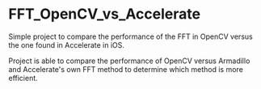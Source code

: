 # FFT_OpenCV_vs_Accelerate
Simple project to compare the performance of the FFT in OpenCV versus
the one found in Accelerate in iOS.

Project is able to compare the performance of OpenCV versus Armadillo
and Accelerate's own FFT method to determine which method is more
efficient. 
